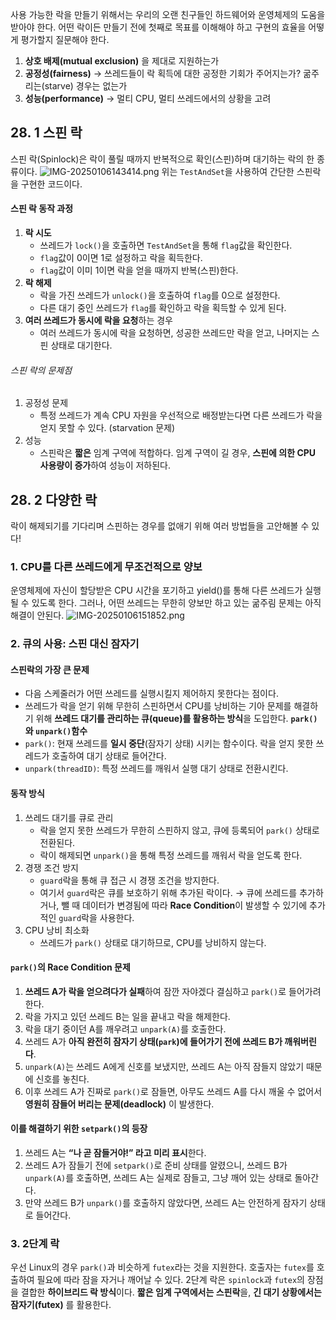 사용 가능한 락을 만들기 위해서는 우리의 오랜 친구들인 하드웨어와 운영체제의 도움을 받아야 한다. 
어떤 락이든 만들기 전에 첫째로 목표를 이해해야 하고 구현의 효율을 어떻게 평가할지 질문해야 한다. 
1. **상호 배제(mutual exclusion)** 을 제대로 지원하는가
2. **공정성(fairness)** → 쓰레드들이 락 획득에 대한 공정한 기회가 주어지는가? 굶주리는(starve) 경우는 없는가
3. **성능(performance)** → 멀티 CPU, 멀티 쓰레드에서의 상황을 고려
## 28. 1 스핀 락
스핀 락(Spinlock)은 락이 풀릴 때까지 반복적으로 확인(스핀)하며 대기하는 락의 한 종류이다. 
![IMG-20250106143414.png](IMG-20250106143414.png)
위는 `TestAndSet`을 사용하여 간단한 스핀락을 구현한 코드이다. 
#### 스핀 락 동작 과정
1. **락 시도**
	- 쓰레드가 `lock()`을 호출하면 `TestAndSet`을 통해 `flag`값을 확인한다. 
	- `flag`값이 0이면 1로 설정하고 락을 획득한다. 
	- `flag`값이 이미 1이면 락을 얻을 때까지 반복(스핀)한다. 
2. **락 해제**
	- 락을 가진 쓰레드가 `unlock()`을 호출하여 `flag`를 0으로 설정한다. 
	- 다른 대기 중인 쓰레드가 `flag`를 확인하고 락을 획득할 수 있게 된다. 
3. **여러 쓰레드가 동시에 락을 요청**하는 경우
	- 여러 쓰레드가 동시에 락을 요청하면, 성공한 쓰레드만 락을 얻고, 나머지는 스핀 상태로 대기한다. 
###### 스핀 락의 문제점
1. 공정성 문제
	- 특정 쓰레드가 계속 CPU 자원을 우선적으로 배정받는다면 다른 쓰레드가 락을 얻지 못할 수 있다. (starvation 문제) 
2. 성능
	- 스핀락은 **짧은** 임계 구역에 적합하다. 임계 구역이 길 경우, **스핀에 의한 CPU 사용량이 증가**하여 성능이 저하된다. 
## 28. 2 다양한 락
락이 해제되기를 기다리며 스핀하는 경우를 없애기 위해 여러 방법들을 고안해볼 수 있다!
### 1. CPU를 다른 쓰레드에게 무조건적으로 양보
운영체제에 자신이 할당받은 CPU 시간을 포기하고 yield()를 통해 다른 쓰레드가 실행될 수 있도록 한다. 그러나, 어떤 쓰레드는 무한히 양보만 하고 있는 굶주림 문제는 아직 해결이 안된다. 
![IMG-20250106151852.png](IMG-20250106151852.png)
### 2. 큐의 사용: 스핀 대신 잠자기
#### 스핀락의 가장 큰 문제
- 다음 스케줄러가 어떤 쓰레드를 실행시킬지 제어하지 못한다는 점이다. 
- 쓰레드가 락을 얻기 위해 무한히 스핀하면서 CPU를 낭비하는 기아 문제를 해결하기 위해 **쓰레드 대기를 관리하는 큐(queue)를 활용하는 방식**을 도입한다. 
**`park()`와 `unpark()`함수**
- `park()`: 현재 쓰레드를 **일시 중단**(잠자기 상태) 시키는 함수이다. 락을 얻지 못한 쓰레드가 호출하여 대기 상태로 들어간다. 
- `unpark(threadID)`: 특정 쓰레드를 깨워서 실행 대기 상태로 전환시킨다. 
#### 동작 방식
1. 쓰레드 대기를 큐로 관리 
	- 락을 얻지 못한 쓰레드가 무한히 스핀하지 않고, 큐에 등록되어 `park()` 상태로 전환된다. 
	- 락이 해제되면 `unpark()`을 통해 특정 쓰레드를 깨워서 락을 얻도록 한다. 
2. 경쟁 조건 방지
	- `guard`락을 통해 큐 접근 시 경쟁 조건을 방지한다. 
	- 여기서 `guard`락은 큐를 보호하기 위해 추가된 락이다. 
	  → 큐에 쓰레드를 추가하거나, 뺄 때 데이터가 변경됨에 따라 **Race Condition**이 발생할 수 있기에 추가적인 `guard`락을 사용한다. 
3. CPU 낭비 최소화
	- 쓰레드가 `park()` 상태로 대기하므로, CPU를 낭비하지 않는다. 

#### `park()`의 Race Condition 문제
1. **쓰레드 A가 락을 얻으려다가 실패**하여 잠깐 자야겠다 결심하고 `park()`로 들어가려 한다. 
2. 락을 가지고 있던 쓰레드 B는 일을 끝내고 락을 해제한다. 
3. 락을 대기 중이던 A를 깨우려고 `unpark(A)`를 호출한다. 
4. 쓰레드 A가 **아직 완전히 잠자기 상태(`park`)에 들어가기 전에 쓰레드 B가 깨워버린다**. 
5. `unpark(A)`는 쓰레드 A에게 신호를 보냈지만, 쓰레드 A는 아직 잠들지 않았기 때문에 신호를 놓친다. 
6. 이후 쓰레드 A가 진짜로 `park()`로 잠들면, 아무도 쓰레드 A를 다시 깨울 수 없어서 **영원히 잠들어 버리는 문제(deadlock)** 이 발생한다.

#### 이를 해결하기 위한 `setpark()`의 등장
1. 쓰레드 A는 **“나 곧 잠들거야!” 라고 미리 표시**한다. 
2. 쓰레드 A가 잠들기 전에 `setpark()`로 준비 상태를 알렸으니, 쓰레드 B가 `unpark(A)`를 호출하면, 쓰레드 A는 실제로 잠들고, 그냥 깨어 있는 상태로 돌아간다. 
3. 만약 쓰레드 B가 `unpark()`를 호출하지 않았다면, 쓰레드 A는 안전하게 잠자기 상태로 들어간다. 
### 3. 2단계 락
우선 Linux의 경우 `park()`과 비슷하게 `futex`라는 것을 지원한다. 호출자는 `futex`를 호출하여 필요에 따라 잠을 자거나 깨어날 수 있다. 
2단계 락은 `spinlock`과 `futex`의 장점을 결합한 **하이브리드 락 방식**이다. 
**짧은 임계 구역에서는 스핀락**을, **긴 대기 상황에서는 잠자기(futex)** 를 활용한다. 


